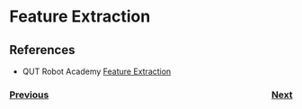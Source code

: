 # Feature Extraction

## References
- QUT Robot Academy [Feature Extraction](https://robotacademy.net.au/masterclass/feature-extraction/)

<h3><span style="float:left">
<a href="imageProcessing">Previous</a></span>
<span style="float:right">
<a href="control">Next</a></span></h3>
